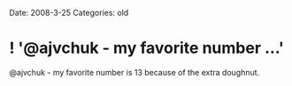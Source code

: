 Date: 2008-3-25
Categories: old

# ! '@ajvchuk - my favorite number ...'

@ajvchuk - my favorite number is 13 because of the extra doughnut.
